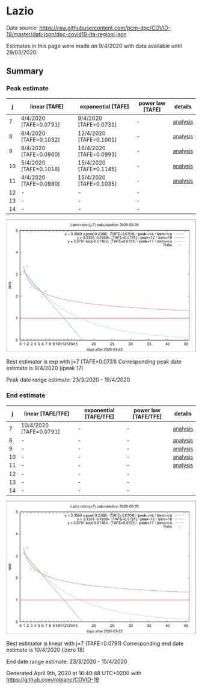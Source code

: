 # Lazio


Data source: https://raw.githubusercontent.com/pcm-dpc/COVID-19/master/dati-json/dpc-covid19-ita-regioni.json

Estimates in this page were made on 9/4/2020 with data available until 29/03/2020.


## Summary 

### Peak estimate 
|j|linear [TAFE]|exponential [TAFE]|power law [TAFE]|details|
|---|----|-----------|---------|-------|
|7|4/4/2020 [TAFE=0.0791]|9/4/2020 [TAFE=0.0731]|-|[analysis](COVID-19_lazio_j7_2020-03-29.md)|
|8|6/4/2020 [TAFE=0.1032]|12/4/2020 [TAFE=0.1001]|-|[analysis](COVID-19_lazio_j8_2020-03-29.md)|
|9|8/4/2020 [TAFE=0.0960]|16/4/2020 [TAFE=0.0993]|-|[analysis](COVID-19_lazio_j9_2020-03-29.md)|
|10|5/4/2020 [TAFE=0.1018]|15/4/2020 [TAFE=0.1145]|-|[analysis](COVID-19_lazio_j10_2020-03-29.md)|
|11|4/4/2020 [TAFE=0.0980]|15/4/2020 [TAFE=0.1035]|-|[analysis](COVID-19_lazio_j11_2020-03-29.md)|
|12|-|-|-||
|13|-|-|-||
|14|-|-|-||

![best peak estimate](COVID-19_lazio_j7_2020-03-29.png)

Best estimator is exp with j=7 (TAFE=0.0731)
Corresponding peak date estimate is 9/4/2020 (ipeak 17)


Peak date range estimate: 23/3/2020 - 19/4/2020

### End estimate 
|j|linear [TAFE/TFE]|exponential [TAFE/TFE]|power law [TAFE/TFE]|details|
|---|----|-----------|---------|-------|
|7|10/4/2020 [TAFE=0.0791]|-|-|[analysis](COVID-19_lazio_j7_2020-03-29.md)|
|8|-|-|-|[analysis](COVID-19_lazio_j8_2020-03-29.md)|
|9|-|-|-|[analysis](COVID-19_lazio_j9_2020-03-29.md)|
|10|-|-|-|[analysis](COVID-19_lazio_j10_2020-03-29.md)|
|11|-|-|-|[analysis](COVID-19_lazio_j11_2020-03-29.md)|
|12|-|-|-||
|13|-|-|-||
|14|-|-|-||

![best zero estimate](COVID-19_lazio_j7_2020-03-29.png)

Best estimator is linear with j=7 (TAFE=0.0791)
Corresponding end date estimate is 10/4/2020 (izero 18)


End date range estimate: 23/3/2020 - 15/4/2020

Generated April 9th, 2020 at 16:40:48 UTC+0200 with https://github.com/robianc/COVID-19
